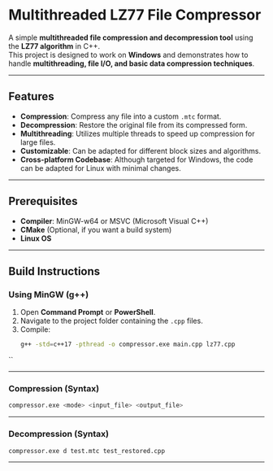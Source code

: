 # Multithreaded LZ77 File Compressor

A simple **multithreaded file compression and decompression tool** using the **LZ77 algorithm** in C++.  
This project is designed to work on **Windows** and demonstrates how to handle **multithreading, file I/O, and basic data compression techniques**.

---

## Features
- **Compression**: Compress any file into a custom `.mtc` format.
- **Decompression**: Restore the original file from its compressed form.
- **Multithreading**: Utilizes multiple threads to speed up compression for large files.
- **Customizable**: Can be adapted for different block sizes and algorithms.
- **Cross-platform Codebase**: Although targeted for Windows, the code can be adapted for Linux with minimal changes.

---

## Prerequisites
- **Compiler**: MinGW-w64 or MSVC (Microsoft Visual C++)
- **CMake** (Optional, if you want a build system)
- **Linux OS**

---

## Build Instructions

### Using MinGW (g++)
1. Open **Command Prompt** or **PowerShell**.
2. Navigate to the project folder containing the `.cpp` files.
3. Compile:
   ```bash
   g++ -std=c++17 -pthread -o compressor.exe main.cpp lz77.cpp
``

---
### Compression (Syntax)
```bash
compressor.exe <mode> <input_file> <output_file>
```
----

### Decompression (Syntax)

```bash
compressor.exe d test.mtc test_restored.cpp
```

----
